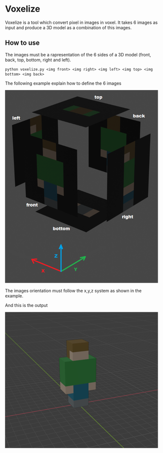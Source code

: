 # Voxelize

Voxelize is a tool which convert pixel in images in voxel. It takes 6 images as input and produce a 3D model as a combination of this images.

## How to use

The images must be a rapresentation of the 6 sides of a 3D model (front, back, top, bottom, right and left).

```
python voxelize.py <img front> <img right> <img left> <img top> <img bottom> <img back>
```

The following example explain how to define the 6 images

![Image example](https://github.com/MarcoCiaramella/Voxelize/blob/master/tutorial/usage_images.png)

The images orientation must follow the x,y,z system as shown in the example.

And this is the output

![Image output](https://github.com/MarcoCiaramella/Voxelize/blob/master/tutorial/result.png)
